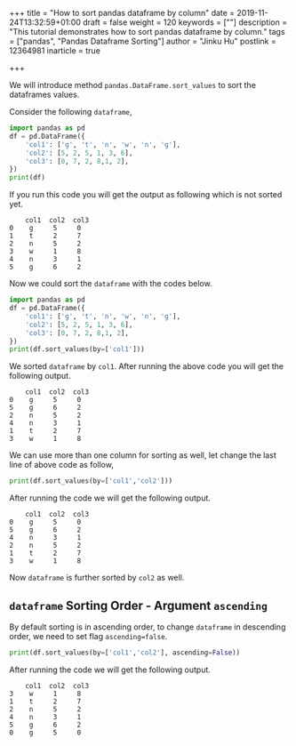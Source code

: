 +++
title = "How to sort pandas dataframe by column"
date = 2019-11-24T13:32:59+01:00
draft = false
weight = 120
keywords = [""]
description = "This tutorial demonstrates  how to sort pandas dataframe by column."
tags = ["pandas", "Pandas Dataframe Sorting"]
author = "Jinku Hu"
postlink = 12364981
inarticle = true

+++

We will introduce method `pandas.DataFrame.sort_values` to sort the dataframes values.

Consider the following `dataframe`,

```python
import pandas as pd
df = pd.DataFrame({
    'col1': ['g', 't', 'n', 'w', 'n', 'g'],
    'col2': [5, 2, 5, 1, 3, 6],
    'col3': [0, 7, 2, 8,1, 2],
})
print(df)
```

If you run this code you will get the output as following which is not sorted yet.

```
    col1  col2  col3
0    g     5     0
1    t     2     7
2    n     5     2
3    w     1     8
4    n     3     1
5    g     6     2
```

Now we could sort the `dataframe` with the codes below. 

```python
import pandas as pd
df = pd.DataFrame({
    'col1': ['g', 't', 'n', 'w', 'n', 'g'],
    'col2': [5, 2, 5, 1, 3, 6],
    'col3': [0, 7, 2, 8,1, 2],
})
print(df.sort_values(by=['col1']))
```

We sorted `dataframe` by `col1`. After running the above code you will get the following output.

```
    col1  col2  col3
0    g     5     0
5    g     6     2
2    n     5     2
4    n     3     1
1    t     2     7
3    w     1     8
```

We can use more than one column for sorting as well, let change the last line of above code as follow,

```python
print(df.sort_values(by=['col1','col2']))
```
After running the code we will get the following output. 

```
    col1  col2  col3
0    g     5     0
5    g     6     2
4    n     3     1
2    n     5     2
1    t     2     7
3    w     1     8
```

Now  `dataframe` is further sorted by `col2` as well. 

## `dataframe` Sorting Order - Argument `ascending`

By default sorting is in ascending order, to change `dataframe` in descending order, we need to set flag  `ascending=false`.

```python
print(df.sort_values(by=['col1','col2'], ascending=False))
```

After running the code we will get the following output. 

```
    col1  col2  col3
3    w     1     8
1    t     2     7
2    n     5     2
4    n     3     1
5    g     6     2
0    g     5     0
```

